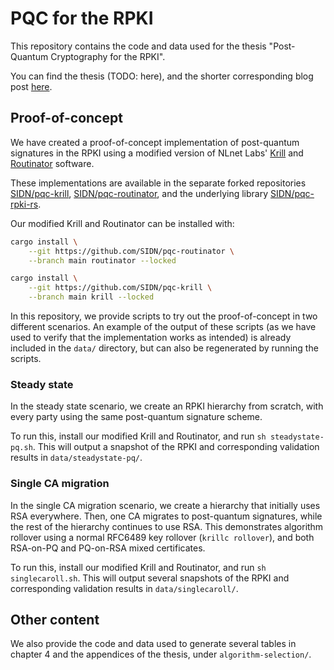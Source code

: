 # PQC for the RPKI

This repository contains the code and data used for the thesis "Post-Quantum Cryptography for the RPKI".

You can find the thesis (TODO: here), and the shorter corresponding blog post [here](https://www.sidnlabs.nl/en/news-and-blogs/thesis-post-quantum-cryptography-for-the-rpki).

## Proof-of-concept

We have created a proof-of-concept implementation of post-quantum signatures in the RPKI using
a modified version of NLnet Labs' [Krill](https://github.com/NLnetLabs/krill) and [Routinator](https://github.com/NLnetLabs/routinator) software.

These implementations are available in the separate forked repositories [SIDN/pqc-krill](https://github.com/SIDN/pqc-krill), [SIDN/pqc-routinator](https://github.com/SIDN/pqc-routinator), and the underlying library [SIDN/pqc-rpki-rs](https://github.com/SIDN/pqc-rpki-rs).

Our modified Krill and Routinator can be installed with:

```bash
cargo install \
    --git https://github.com/SIDN/pqc-routinator \
    --branch main routinator --locked

cargo install \
    --git https://github.com/SIDN/pqc-krill \
    --branch main krill --locked
```

In this repository, we provide scripts to try out the proof-of-concept in two different scenarios.
An example of the output of these scripts (as we have used to verify that the implementation works as intended) is already included in the `data/` directory, but can also be regenerated by running the scripts.

### Steady state

In the steady state scenario, we create an RPKI hierarchy from scratch, with every party using the same post-quantum signature scheme.

To run this, install our modified Krill and Routinator, and run `sh steadystate-pq.sh`. This will output a snapshot of the RPKI and corresponding validation results in `data/steadystate-pq/`.

### Single CA migration

In the single CA migration scenario, we create a hierarchy that initially uses RSA everywhere. Then, one CA migrates to post-quantum signatures, while the rest of the hierarchy continues to use RSA. This demonstrates algorithm rollover using a normal RFC6489 key rollover (`krillc rollover`), and both RSA-on-PQ and PQ-on-RSA mixed certificates.

To run this, install our modified Krill and Routinator, and run `sh singlecaroll.sh`. This will output several snapshots of the RPKI and corresponding validation results in `data/singlecaroll/`.

## Other content

We also provide the code and data used to generate several tables in chapter 4 and the appendices of the thesis, under `algorithm-selection/`.
